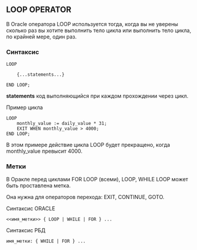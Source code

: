 ## LOOP OPERATOR 
В Oracle оператора LOOP используется тогда, когда вы не уверены сколько раз вы хотите выполнить тело цикла или выполнить тело цикла, по крайней мере, один раз.


### Синтаксис 

    LOOP
    
        {...statements...}
    
    END LOOP;

**statements** код выполняющийся при каждом прохождении через цикл. 

Пример цикла 

    LOOP
        monthly_value := daily_value * 31;
        EXIT WHEN monthly_value > 4000;
    END LOOP;

В этом примере действие цикла LOOP будет прекращено, когда monthly_value превысит 4000.

### Метки 

В Оракле перед циклами FOR LOOP (всеми), LOOP, WHILE LOOP может быть проставлена метка.

Она нужна для операторов перехода: EXIT, CONTINUE, GOTO.

Синтаксис ORACLE

    <<имя_метки>> { LOOP | WHILE | FOR } ...

Синтаксис РБД 

    имя_метки: { WHILE | FOR } ...

